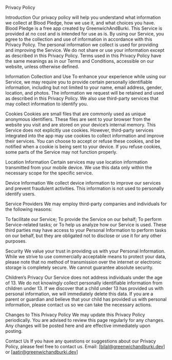 Privacy Policy

Introduction
Our privacy policy will help you understand what information we collect at Blood Pledge, how we use it, and what choices you have.
Blood Pledge is a free app created by GreenwichAndBurki. This Service is provided at no cost and is intended for use as is.
By using our Service, you agree to the collection and use of information in accordance with this Privacy Policy. The personal information we collect is used for providing and improving the Service. We do not share or use your information except as described in this Privacy Policy.
Terms used in this Privacy Policy have the same meanings as in our Terms and Conditions, accessible on our website, unless otherwise defined.

Information Collection and Use
To enhance your experience while using our Service, we may require you to provide certain personally identifiable information, including but not limited to your name, email address, gender, location, and photos. The information we request will be retained and used as described in this Privacy Policy.
We also use third-party services that may collect information to identify you.

Cookies
Cookies are small files that are commonly used as unique anonymous identifiers. These files are sent to your browser from the website you visit and are stored on your device’s internal memory.
This Service does not explicitly use cookies. However, third-party services integrated into the app may use cookies to collect information and improve their services. You can choose to accept or refuse these cookies, and be notified when a cookie is being sent to your device. If you refuse cookies, some parts of the Service may not function properly.

Location Information
Certain services may use location information transmitted from your mobile device. We use this data only within the necessary scope for the specific service.

Device Information
We collect device information to improve our services and prevent fraudulent activities. This information is not used to personally identify users.

Service Providers
We may employ third-party companies and individuals for the following reasons:

To facilitate our Service;
To provide the Service on our behalf;
To perform Service-related tasks; or
To help us analyze how our Service is used.
These third parties may have access to your Personal Information to perform tasks on our behalf, but they are obligated not to disclose or use it for any other purposes.

Security
We value your trust in providing us with your Personal Information. While we strive to use commercially acceptable means to protect your data, please note that no method of transmission over the internet or electronic storage is completely secure. We cannot guarantee absolute security.

Children’s Privacy
Our Service does not address individuals under the age of 13. We do not knowingly collect personally identifiable information from children under 13. If we discover that a child under 13 has provided us with personal information, we will immediately delete this data. If you are a parent or guardian and believe that your child has provided us with personal information, please contact us so we can take the necessary actions.

Changes to This Privacy Policy
We may update this Privacy Policy periodically. You are advised to review this page regularly for any changes. Any changes will be posted here and are effective immediately upon posting.

Contact Us
If you have any questions or suggestions about our Privacy Policy, please feel free to contact us.
Email: [bilal@greenwichandburki.dev] or [aatir@greenwichandburki.dev]
